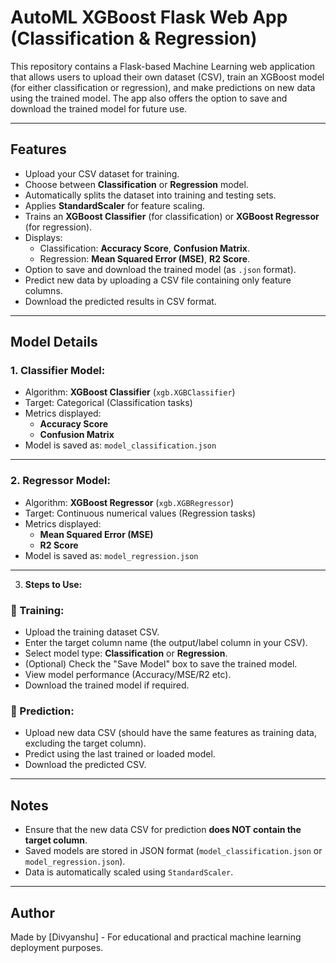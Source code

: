 # AutoML XGBoost Flask Web App (Classification & Regression)

This repository contains a Flask-based Machine Learning web application that allows users to upload their own dataset (CSV), train an XGBoost model (for either classification or regression), and make predictions on new data using the trained model. The app also offers the option to save and download the trained model for future use.

---

## Features

- Upload your CSV dataset for training.
- Choose between **Classification** or **Regression** model.
- Automatically splits the dataset into training and testing sets.
- Applies **StandardScaler** for feature scaling.
- Trains an **XGBoost Classifier** (for classification) or **XGBoost Regressor** (for regression).
- Displays:
  - Classification: **Accuracy Score**, **Confusion Matrix**.
  - Regression: **Mean Squared Error (MSE)**, **R2 Score**.
- Option to save and download the trained model (as `.json` format).
- Predict new data by uploading a CSV file containing only feature columns.
- Download the predicted results in CSV format.

---

## Model Details

### 1. **Classifier Model:**
- Algorithm: **XGBoost Classifier** (`xgb.XGBClassifier`)
- Target: Categorical (Classification tasks)
- Metrics displayed:
  - **Accuracy Score**
  - **Confusion Matrix**
- Model is saved as: `model_classification.json`

---

### 2. **Regressor Model:**
- Algorithm: **XGBoost Regressor** (`xgb.XGBRegressor`)
- Target: Continuous numerical values (Regression tasks)
- Metrics displayed:
  - **Mean Squared Error (MSE)**
  - **R2 Score**
- Model is saved as: `model_regression.json`

---

3. **Steps to Use:**

### 🔹 Training:
- Upload the training dataset CSV.
- Enter the target column name (the output/label column in your CSV).
- Select model type: **Classification** or **Regression**.
- (Optional) Check the "Save Model" box to save the trained model.
- View model performance (Accuracy/MSE/R2 etc).
- Download the trained model if required.

### 🔹 Prediction:
- Upload new data CSV (should have the same features as training data, excluding the target column).
- Predict using the last trained or loaded model.
- Download the predicted CSV.

---

## Notes

- Ensure that the new data CSV for prediction **does NOT contain the target column**.
- Saved models are stored in JSON format (`model_classification.json` or `model_regression.json`).
- Data is automatically scaled using `StandardScaler`.


---

## Author

Made by [Divyanshu] - For educational and practical machine learning deployment purposes.



